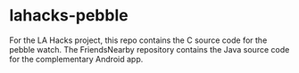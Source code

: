# lahacks-pebble
For the LA Hacks project, this repo contains the C source code for the pebble watch. The FriendsNearby repository contains the Java source code for the complementary Android app.
